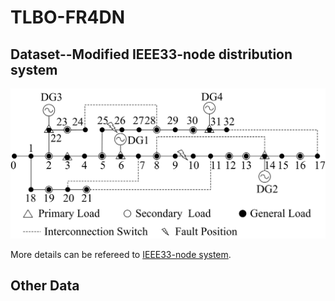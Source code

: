 # TLBO-FR4DN

## Dataset--Modified IEEE33-node distribution system
<div align=center><img width="513" height="240" src="images/modified IEEE33-node system.png"/></div>  

More details can be refereed to [IEEE33-node system](IEEE33-node-system.md).

## Other Data
